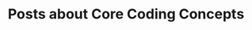---
layout: tagpage
title: Posts about Core Coding Concepts
tag: core-concepts
permalink: /tags/core-concepts/ # This is only required for pretty links.
---